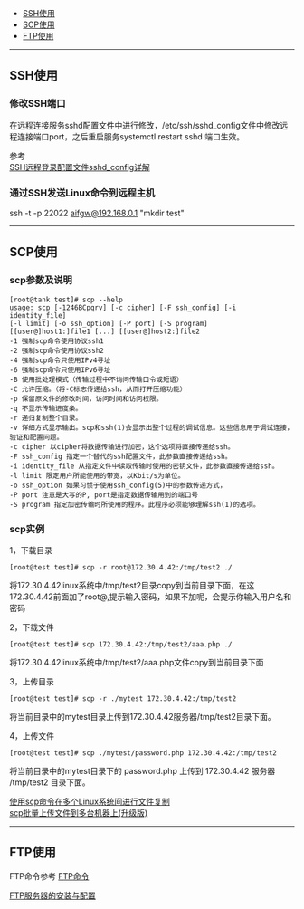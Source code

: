 - [SSH使用](#SSH使用)
- [SCP使用](#SCP使用)
- [FTP使用](#FTP使用)



---------------------------------------------------------------------------------------------------------------------

## SSH使用

### 修改SSH端口
在远程连接服务sshd配置文件中进行修改，/etc/ssh/sshd_config文件中修改远程连接端口port，之后重启服务systemctl restart sshd 端口生效。


参考  
[SSH远程登录配置文件sshd_config详解](https://blog.csdn.net/Field_Yang/article/details/51568861)  



### 通过SSH发送Linux命令到远程主机
ssh -t -p 22022 aifgw@192.168.0.1 "mkdir test"







---------------------------------------------------------------------------------------------------------------------

## SCP使用


### scp参数及说明
```
[root@tank test]# scp --help
usage: scp [-1246BCpqrv] [-c cipher] [-F ssh_config] [-i identity_file]
[-l limit] [-o ssh_option] [-P port] [-S program]
[[user@]host1:]file1 [...] [[user@]host2:]file2
-1 强制scp命令使用协议ssh1
-2 强制scp命令使用协议ssh2
-4 强制scp命令只使用IPv4寻址
-6 强制scp命令只使用IPv6寻址
-B 使用批处理模式（传输过程中不询问传输口令或短语）
-C 允许压缩。（将-C标志传递给ssh，从而打开压缩功能）
-p 保留原文件的修改时间，访问时间和访问权限。
-q 不显示传输进度条。
-r 递归复制整个目录。
-v 详细方式显示输出。scp和ssh(1)会显示出整个过程的调试信息。这些信息用于调试连接，验证和配置问题。
-c cipher 以cipher将数据传输进行加密，这个选项将直接传递给ssh。
-F ssh_config 指定一个替代的ssh配置文件，此参数直接传递给ssh。
-i identity_file 从指定文件中读取传输时使用的密钥文件，此参数直接传递给ssh。
-l limit 限定用户所能使用的带宽，以Kbit/s为单位。
-o ssh_option 如果习惯于使用ssh_config(5)中的参数传递方式，
-P port 注意是大写的P, port是指定数据传输用到的端口号
-S program 指定加密传输时所使用的程序。此程序必须能够理解ssh(1)的选项。

```



### scp实例
1，下载目录
```
[root@test test]# scp -r root@172.30.4.42:/tmp/test2 ./
```
将172.30.4.42linux系统中/tmp/test2目录copy到当前目录下面，在这172.30.4.42前面加了root@,提示输入密码，如果不加呢，会提示你输入用户名和密码

2，下载文件
```
[root@test test]# scp 172.30.4.42:/tmp/test2/aaa.php ./
```
将172.30.4.42linux系统中/tmp/test2/aaa.php文件copy到当前目录下面

3，上传目录
```
[root@test test]# scp -r ./mytest 172.30.4.42:/tmp/test2
```
将当前目录中的mytest目录上传到172.30.4.42服务器/tmp/test2目录下面。

4，上传文件
```
[root@test test]# scp ./mytest/password.php 172.30.4.42:/tmp/test2
```
将当前目录中的mytest目录下的 password.php 上传到 172.30.4.42 服务器 /tmp/test2 目录下面。



[使用scp命令在多个Linux系统间进行文件复制](http://blog.itpub.net/31524109/viewspace-2642482/)  
[scp批量上传文件到多台机器上(升级版)](https://developer.aliyun.com/article/447725)  

---------------------------------------------------------------------------------------------------------------------

## FTP使用

FTP命令参考 [FTP命令](ftp命令.md)





[FTP服务器的安装与配置](https://www.cnblogs.com/116970u/p/10381593.html)  




